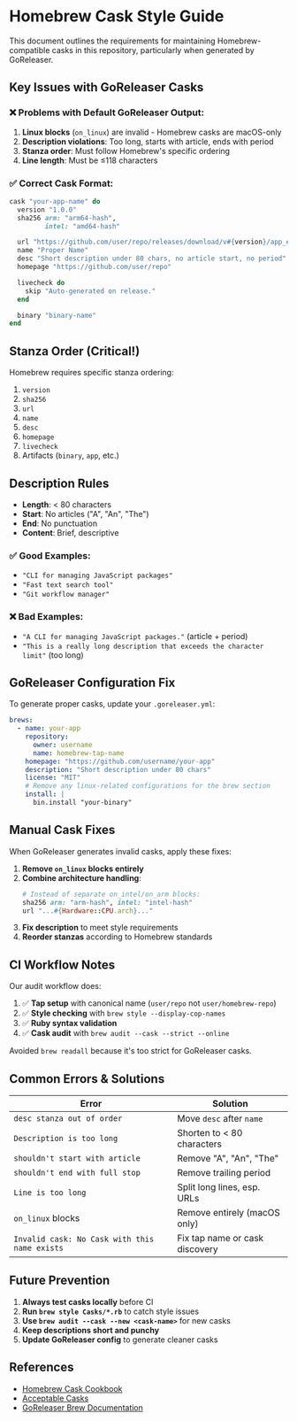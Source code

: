 # Homebrew Cask Style Guide

This document outlines the requirements for maintaining Homebrew-compatible casks in this repository, particularly when generated by GoReleaser.

## Key Issues with GoReleaser Casks

### ❌ Problems with Default GoReleaser Output:
1. **Linux blocks** (`on_linux`) are invalid - Homebrew casks are macOS-only
2. **Description violations**: Too long, starts with article, ends with period
3. **Stanza order**: Must follow Homebrew's specific ordering
4. **Line length**: Must be ≤118 characters

### ✅ Correct Cask Format:

```ruby
cask "your-app-name" do
  version "1.0.0"
  sha256 arm: "arm64-hash",
         intel: "amd64-hash"

  url "https://github.com/user/repo/releases/download/v#{version}/app_#{version}_darwin_#{Hardware::CPU.arch}.tar.gz"
  name "Proper Name"
  desc "Short description under 80 chars, no article start, no period"
  homepage "https://github.com/user/repo"

  livecheck do
    skip "Auto-generated on release."
  end

  binary "binary-name"
end
```

## Stanza Order (Critical!)

Homebrew requires specific stanza ordering:

1. `version`
2. `sha256` 
3. `url`
4. `name`
5. `desc`
6. `homepage`
7. `livecheck`
8. Artifacts (`binary`, `app`, etc.)

## Description Rules

- **Length**: < 80 characters
- **Start**: No articles ("A", "An", "The")
- **End**: No punctuation
- **Content**: Brief, descriptive

### ✅ Good Examples:
- `"CLI for managing JavaScript packages"`
- `"Fast text search tool"`
- `"Git workflow manager"`

### ❌ Bad Examples:
- `"A CLI for managing JavaScript packages."` (article + period)
- `"This is a really long description that exceeds the character limit"` (too long)

## GoReleaser Configuration Fix

To generate proper casks, update your `.goreleaser.yml`:

```yaml
brews:
  - name: your-app
    repository:
      owner: username
      name: homebrew-tap-name
    homepage: "https://github.com/username/your-app"
    description: "Short description under 80 chars"
    license: "MIT"
    # Remove any linux-related configurations for the brew section
    install: |
      bin.install "your-binary"
```

## Manual Cask Fixes

When GoReleaser generates invalid casks, apply these fixes:

1. **Remove `on_linux` blocks entirely**
2. **Combine architecture handling**:
   ```ruby
   # Instead of separate on_intel/on_arm blocks:
   sha256 arm: "arm-hash", intel: "intel-hash"
   url "...#{Hardware::CPU.arch}..."
   ```
3. **Fix description** to meet style requirements
4. **Reorder stanzas** according to Homebrew standards

## CI Workflow Notes

Our audit workflow does:
1. ✅ **Tap setup** with canonical name (`user/repo` not `user/homebrew-repo`)
2. ✅ **Style checking** with `brew style --display-cop-names`
3. ✅ **Ruby syntax validation**
4. ✅ **Cask audit** with `brew audit --cask --strict --online`

Avoided `brew readall` because it's too strict for GoReleaser casks.

## Common Errors & Solutions

| Error | Solution |
|-------|----------|
| `desc stanza out of order` | Move `desc` after `name` |
| `Description is too long` | Shorten to < 80 characters |
| `shouldn't start with article` | Remove "A", "An", "The" |
| `shouldn't end with full stop` | Remove trailing period |
| `Line is too long` | Split long lines, esp. URLs |
| `on_linux` blocks | Remove entirely (macOS only) |
| `Invalid cask: No Cask with this name exists` | Fix tap name or cask discovery |

## Future Prevention

1. **Always test casks locally** before CI
2. **Run `brew style Casks/*.rb`** to catch style issues
3. **Use `brew audit --cask --new <cask-name>`** for new casks
4. **Keep descriptions short and punchy**
5. **Update GoReleaser config** to generate cleaner casks

## References

- [Homebrew Cask Cookbook](https://docs.brew.sh/Cask-Cookbook)
- [Acceptable Casks](https://docs.brew.sh/Acceptable-Casks)
- [GoReleaser Brew Documentation](https://goreleaser.com/customization/homebrew/)
